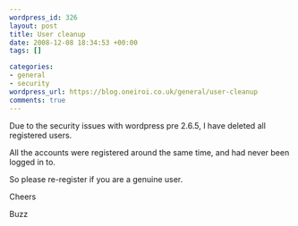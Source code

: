 ```yaml
--- 
wordpress_id: 326
layout: post
title: User cleanup
date: 2008-12-08 18:34:53 +00:00
tags: []

categories: 
- general
- security
wordpress_url: https://blog.oneiroi.co.uk/general/user-cleanup
comments: true
---
```

Due to the security issues with wordpress pre 2.6.5, I have deleted all registered users.

All the accounts were registered around the same time, and had never been logged in to.

So please re-register if you are a genuine user.

Cheers

Buzz
